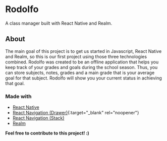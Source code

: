 # Rodolfo
A class manager built with React Native and Realm.

## About
The main goal of this project is to get us started in Javascript, React Native and Realm, so this is our first project using those three technologies combined. 
Rodolfo was created to be an offline application that helps you keep track of your grades and goals during the school season. Thus, you can store subjects, notes, grades and
a main grade that is your average goal for that subject. Rodolfo will show you your current status in achieving that goal.

### Made with
 * [React Native](https://reactnative.dev/)
 * [React Navigation (Drawer)](https://reactnavigation.org/docs/drawer-based-navigation){:target="_blank" rel="noopener"}
 * [React Navigation (Stack)](https://reactnavigation.org/docs/stack-navigator/)
 * [Realm](https://realm.io/docs/javascript/latest)
 


**Feel free to contribute to this project! :)**
